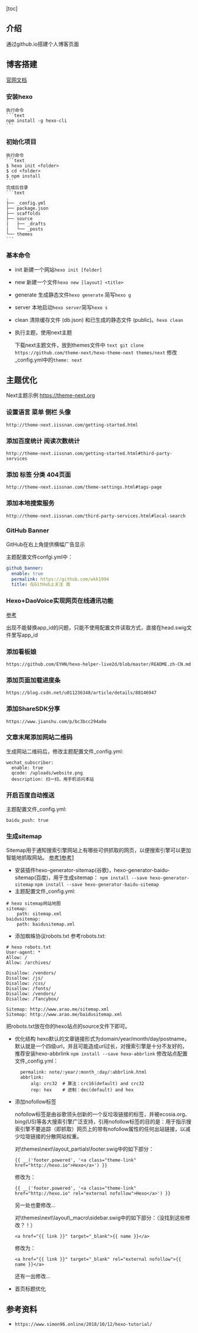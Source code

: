 [toc]


## 介绍

通过github.io搭建个人博客页面

## 博客搭建

[官网文档](https://hexo.io/zh-cn/docs/)

### 安装hexo
  
    执行命令
    ```text
    npm install -g hexo-cli
    ```

### 初始化项目

    执行命令
    ```text
    $ hexo init <folder>
    $ cd <folder>
    $ npm install
    ```
    完成后目录
    ```text
    .
    ├── _config.yml
    ├── package.json
    ├── scaffolds
    ├── source
    |   ├── _drafts
    |   └── _posts
    └── themes
    ```
### 基本命令
  * init 新建一个网站`hexo init [folder]`
  * new 新建一个文件`hexo new [layout] <title>`
  * generate 生成静态文件`hexo generate` 简写`hexo g`
  * server 本地启动`hexo server`简写`hexo s`
  * clean 清除缓存文件 (db.json) 和已生成的静态文件 (public)。`hexo clean`
* 执行主题，使用next主题
  
  下载next主题文件，放到themes文件中
  ```text git clone https://github.com/theme-next/hexo-theme-next themes/next```
  修改_config.yml中的`theme: next`

## 主题优化 

Next主题示例 https://theme-next.org

### 设置语言 菜单 侧栏 头像

`http://theme-next.iissnan.com/getting-started.html`

### 添加百度统计 阅读次数统计

`http://theme-next.iissnan.com/getting-started.html#third-party-services`

### 添加 标签 分类 404页面

```http://theme-next.iissnan.com/theme-settings.html#tags-page```

### 添加本地搜索服务

```http://theme-next.iissnan.com/third-party-services.html#local-search```

### GitHub Banner

GitHub在右上角提供横幅广告显示

主题配置文件confgi.yml中：
```yml
github_banner:
  enable: true
  permalink: https://github.com/wkk1994
  title: 在GitHub上关注 我
```

### Hexo+DaoVoice实现网页在线通讯功能

[参考](https://www.jianshu.com/p/f0a8f8dfbd22)

出现不能替换app_id的问题，只能不使用配置文件读取方式，直接在head.swig文件里写app_id

### 添加看板娘

```https://github.com/EYHN/hexo-helper-live2d/blob/master/README.zh-CN.md```

### 添加页面加载进度条

```https://blog.csdn.net/u011236348/article/details/88146947```

### 添加ShareSDK分享

```https://www.jianshu.com/p/bc3bcc294a0a```

### 文章末尾添加网站二维码 

生成网站二维码后，修改主题配置文件_config.yml:
```
wechat_subscriber:
  enable: true
  qcode: /uploads/website.png 
  description: 扫一扫，用手机访问本站
```
### 开启百度自动推送

主题配置文件_config.yml:
```
baidu_push: true
```

### 生成sitemap 
Sitemap用于通知搜索引擎网站上有哪些可供抓取的网页，以便搜索引擎可以更加智能地抓取网站。 [参考1](http://www.arao.me/2015/hexo-next-theme-optimize-seo/)[参考1](https://blog.csdn.net/lzy98/article/details/81140704)

* 安装插件hexo-generator-sitemap(谷歌)，hexo-generator-baidu-sitemap(百度)，用于生成sitemap：
    ```npm install --save hexo-generator-sitemap```
     ```npm install --save hexo-generator-baidu-sitemap```
* 主题配置文件_config.yml:
```
# hexo sitemap网站地图
sitemap:
    path: sitemap.xml
baidusitemap:
    path: baidusitemap.xml
```
* 添加蜘蛛协议robots.txt
  参考robots.txt:
```text
# hexo robots.txt
User-agent: *
Allow: /
Allow: /archives/

Disallow: /vendors/
Disallow: /js/
Disallow: /css/
Disallow: /fonts/
Disallow: /vendors/
Disallow: /fancybox/

Sitemap: http://www.arao.me/sitemap.xml
Sitemap: http://www.arao.me/baidusitemap.xml
```
把robots.txt放在你的hexo站点的source文件下即可。
* 优化结构
  hexo默认的文章链接形式为domain/year/month/day/postname，默认就是一个四级url，并且可能造成url过长，对搜索引擎是十分不友好的，推荐安装hexo-abbrlink
  ```npm install --save hexo-abbrlink```
  修改站点配置文件_config.yml：
  ```text
    permalink: note/:year/:month_:day/:abbrlink.html
    abbrlink:
        alg: crc32  # 算法：crc16(default) and crc32
        rep: hex    # 进制：dec(default) and hex
  ```
* 添加nofollow标签

    nofollow标签是由谷歌领头创新的一个反垃圾链接的标签，并被ecosia.org、bing(US)等各大搜索引擎广泛支持，引用nofollow标签的目的是：用于指示搜索引擎不要追踪（即抓取）网页上的带有nofollow属性的任何出站链接，以减少垃圾链接的分散网站权重。

    对\themes\next\layout_partials\footer.swig中的如下部分：
    ```text
    {{ __('footer.powered', '<a class="theme-link" href="http://hexo.io">Hexo</a>') }}
    ```
    修改为：
    ```text
    {{ __('footer.powered', '<a class="theme-link" 
    href="http://hexo.io" rel="external nofollow">Hexo</a>') }}
    ```
    另一处也要修改...

    对\themes\next\layout\\_macro\sidebar.swig中的如下部分：（没找到这些修改？！）
    ```text
    <a href="{{ link }}" target="_blank">{{ name }}</a>
    ```
    修改为：
    ```text
    <a href="{{ link }}" target="_blank" rel="external nofollow">{{ name }}</a>
    ```
    还有一出修改...
* 首页标题优化
  
## 参考资料

- ```https://www.simon96.online/2018/10/12/hexo-tutorial/```